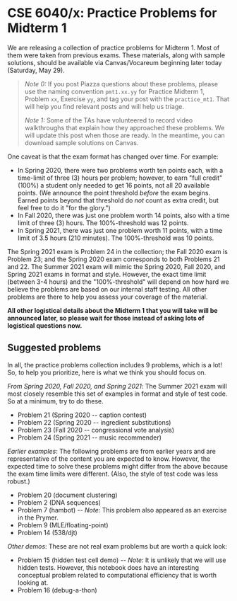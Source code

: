 # CSE 6040/x: Practice Problems for Midterm 1 #

We are releasing a collection of practice problems for Midterm 1. Most of them were taken from previous exams. These materials, along with sample solutions, should be available via Canvas/Vocareum beginning later today (Saturday, May 29).

> _Note 0:_ If you post Piazza questions about these problems, please use the naming convention `pmt1.xx.yy` for Practice Midterm 1, Problem `xx`, Exercise `yy`, and tag your post with the `practice_mt1`. That will help you find relevant posts and will help us triage.
>
> _Note 1:_ Some of the TAs have volunteered to record video walkthroughs that explain how they approached these problems. We will update this post when those are ready. In the meantime, you can download sample solutions on Canvas.

One caveat is that the exam format has changed over time. For example:
* In Spring 2020, there were two problems worth ten points each, with a time-limit of three (3) hours per problem; however, to earn "full credit" (100%) a student only needed to get 16 points, not all 20 available points. (We announce the point threshold _before_ the exam begins. Earned points beyond that threshold do _not_ count as extra credit, but feel free to do it "for the glory.")
* In Fall 2020, there was just one problem worth 14 points, also with a time limit of three (3) hours. The 100%-threshold was 12 points.
* In Spring 2021, there was just one problem worth 11 points, with a time limit of 3.5 hours (210 minutes). The 100%-threshold was 10 points.

The Spring 2021 exam is Problem 24 in the collection; the Fall 2020 exam is Problem 23; and the Spring 2020 exam corresponds to both Problems 21 and 22. The Summer 2021 exam will mimic the Spring 2020, Fall 2020, and Spring 2021 exams in format and style. However, the exact time limit (between 3-4 hours) and the "100%-threshold" will depend on how hard we believe the problems are based on our internal staff testing. All other problems are there to help you assess your coverage of the material.

**All other logistical details about the Midterm 1 that you will take will be announced later, so please wait for those instead of asking lots of logistical questions now.**

## Suggested problems ##

In all, the practice problems collection includes 9 problems, which is a lot! So, to help you prioritize, here is what we think you should focus on.

_From Spring 2020, Fall 2020, and Spring 2021_: The Summer 2021 exam will most closely resemble this set of examples in format and style of test code. So at a minimum, try to do these.
- Problem 21 (Spring 2020 -- caption contest)
- Problem 22 (Spring 2020 -- ingredient substitutions)
- Problem 23 (Fall 2020 -- congressional vote analysis)
- Problem 24 (Spring 2021 -- music recommender)

_Earlier examples_: The following problems are from earlier years and are representative of the content you are expected to know. However, the expected time to solve these problems might differ from the above because the exam time limits were different. (Also, the style of test code was less robust.)
- Problem 20 (document clustering)
- Problem 2 (DNA sequences)
- Problem 7 (hambot) -- _Note:_ This problem also appeared as an exercise in the Prymer.
- Problem 9 (MLE/floating-point)
- Problem 14 (538/djt)

_Other demos_: These are not real exam problems but are worth a quick look:
- Problem 15 (hidden test cell demo) -- _Note:_ It is unlikely that we will use hidden tests. However, this notebook does have an interesting conceptual problem related to computational efficiency that is worth looking at.
- Problem 16 (debug-a-thon)

